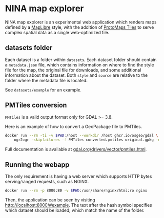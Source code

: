 # NINA map explorer

NINA map explorer is an experimental web application which renders maps defined by a [MapLibre](https://maplibre.org/maplibre-style-spec/) style, with the addition of [ProtoMaps Tiles](https://protomaps.com/docs/pmtiles) to serve complex spatial data as a single web-optimized file.

## datasets folder

Each dataset is a folder within `datasets`.
Each dataset folder should contain a `metadata.json` file, which contains information on where to find the style file for the map, the original file for downloads, and some additional information about the dataset. Both `style` and `source` are relative to the folder where the metadata file is located.

See `datasets/example` for an example.

## PMTiles conversion

`PMTiles` is a valid output format only for GDAL >= 3.8.

Here is an example of how to convert a GeoPackage file to PMTiles.

```bash
docker run --rm -ti -v $PWD:/host --workdir /host ghcr.io/osgeo/gdal \
    ogr2ogr -skipfailures -f PMTiles converted.pmtiles original.gpkg -dsco MAXZOOM=15
```

Full documentation is available at [gdal.org/drivers/vector/pmtiles.html](https://gdal.org/drivers/vector/pmtiles.html).

## Running the webapp

The only requirement is having a web server which supports HTTP bytes serving/ranged requests, such as NGINX.

```bash
docker run --rm -p 8000:80 -v $PWD:/usr/share/nginx/html:ro nginx
```

Then, the application can be seen by visiting [http://localhost:8000/#example](http://localhost:8000/#example). The text after the hash symbol specifies which dataset should be loaded, which match the name of the folder.
